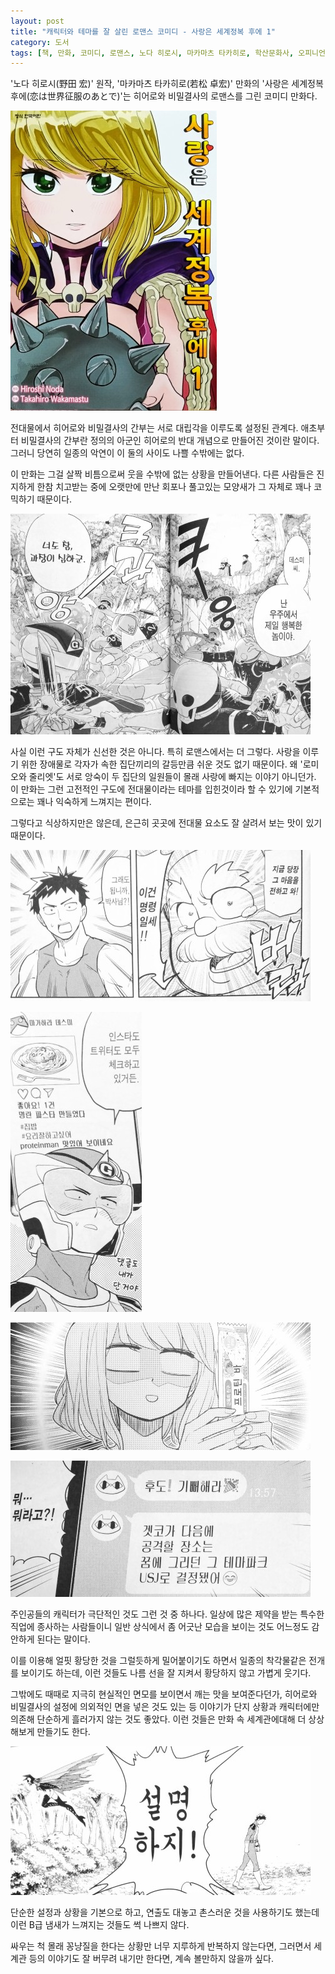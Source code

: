 ```yaml
---
layout: post
title: "캐릭터와 테마를 잘 살린 로맨스 코미디 - 사랑은 세계정복 후에 1"
category: 도서
tags: [책, 만화, 코미디, 로맨스, 노다 히로시, 마카마츠 타카히로, 학산문화사, 오피니언 리더, 서평]
---
```


'노다 히로시(野田 宏)' 원작,
'마카마츠 타카히로(若松 卓宏)' 만화의
'사랑은 세계정복 후에(恋は世界征服のあとで)'는
히어로와 비밀결사의 로맨스를 그린 코미디 만화다.

![표지](/images/koi-wa-sekaiseifuku-no-atode-1-comic-book-cover.jpg)

전대물에서 히어로와 비밀결사의 간부는 서로 대립각을 이루도록 설정된 관계다.
애초부터 비밀결사의 간부란 정의의 아군인 히어로의 반대 개념으로 만들어진 것이란 말이다.
그러니 당연히 일종의 악연이 이 둘의 사이도 나쁠 수밖에는 없다.

이 만화는 그걸 살짝 비틈으로써 웃을 수밖에 없는 상황을 만들어낸다.
다른 사람들은 진지하게 한참 치고받는 중에
오랫만에 만난 회포나 풀고있는 모양새가 그 자체로 꽤나 코믹하기 때문이다.

![6~7](/images/koi-wa-sekaiseifuku-no-atode-1-comic-book-p006-007.jpg)

사실 이런 구도 자체가 신선한 것은 아니다.
특히 로맨스에서는 더 그렇다.
사랑을 이루기 위한 장애물로 각자가 속한 집단끼리의 갈등만큼 쉬운 것도 없기 때문이다.
왜 '로미오와 줄리엣'도 서로 앙숙이 두 집단의 일원들이 몰래 사랑에 빠지는 이야기 아니던가.
이 만화는 그런 고전적인 구도에 전대물이라는 테마를 입힌것이라 할 수 있기에
기본적으로는 꽤나 익숙하게 느껴지는 편이다.

그렇다고 식상하지만은 않은데,
은근히 곳곳에 전대물 요소도 잘 살려서 보는 맛이 있기 때문이다.

![21](/images/koi-wa-sekaiseifuku-no-atode-1-comic-book-p021.jpg)

![29](/images/koi-wa-sekaiseifuku-no-atode-1-comic-book-p029.jpg)

![70](/images/koi-wa-sekaiseifuku-no-atode-1-comic-book-p070.jpg)

![112](/images/koi-wa-sekaiseifuku-no-atode-1-comic-book-p112.jpg)

주인공들의 캐릭터가 극단적인 것도 그런 것 중 하나다.
일상에 많은 제약을 받는 특수한 직업에 종사하는 사람들이니
일반 상식에서 좀 어긋난 모습을 보이는 것도 어느정도 감안하게 된다는 말이다.

이를 이용해 얼핏 황당한 것을 그럴듯하게 밀어붙이기도 하면서
일종의 착각물같은 전개를 보이기도 하는데,
이런 것들도 나름 선을 잘 지켜서 황당하지 않고 가볍게 웃기다.

그밖에도 때때로 지극히 현실적인 면모를 보이면서 깨는 맛을 보여준다던가,
히어로와 비밀결사의 설정에 의외적인 면을 넣은 것도 있는 등
이야기가 단지 상황과 캐릭터에만 의존해 단순하게 흘러가지 않는 것도 좋았다.
이런 것들은 만화 속 세계관에대해 더 상상해보게 만들기도 한다.

![40](/images/koi-wa-sekaiseifuku-no-atode-1-comic-book-p040.jpg)

단순한 설정과 상황을 기본으로 하고,
연출도 대놓고 촌스러운 것을 사용하기도 했는데
이런 B급 냄새가 느껴지는 것들도 썩 나쁘지 않다.

싸우는 척 몰래 꽁냥질을 한다는 상황만 너무 지루하게 반복하지 않는다면,
그러면서 세계관 등의 이야기도 잘 버무려 내기만 한다면,
계속 볼만하지 않을까 싶다.
